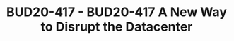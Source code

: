 ---
categories:
- bud20
image:
  featured: 'true'
  path: https://static.linaro.org/connect/bud20/images/BUD20-417.png
session_id: BUD20-417
session_speakers:
- speaker_bio: Jon Masters is a Computer Architect who helped create the Arm server
    space that we know today. He co-founded the Linaro Datacenter Group, co-authored
    many of the Arm server specifications, and founded the team that built Red Hat
    Enterprise Linux for Arm. Now, he is applying his skills in a datacenter startup.
    Outside of work, Jon loves running.
  speaker_company: Red Hat
  speaker_image: http://avatars.sched.co/c/75/627701/avatar.jpg.320x320px.jpg?c0d
  speaker_name: Jon Masters
  speaker_position: VP Software, NUVIA | Troublemaker
  speaker_role: attendee, speaker
session_track: Data Center
tag: session
tags: Data Center
title: BUD20-417 - BUD20-417 A New Way to Disrupt the Datacenter
---